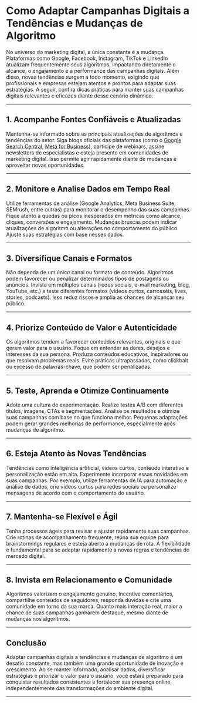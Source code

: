 
# Como Adaptar Campanhas Digitais a Tendências e Mudanças de Algoritmo

No universo do marketing digital, a única constante é a mudança. Plataformas como Google, Facebook, Instagram, TikTok e LinkedIn atualizam frequentemente seus algoritmos, impactando diretamente o alcance, o engajamento e a performance das campanhas digitais. Além disso, novas tendências surgem a todo momento, exigindo que profissionais e empresas estejam atentos e prontos para adaptar suas estratégias. A seguir, confira dicas práticas para manter suas campanhas digitais relevantes e eficazes diante desse cenário dinâmico.

---

## 1. **Acompanhe Fontes Confiáveis e Atualizadas**

Mantenha-se informado sobre as principais atualizações de algoritmos e tendências do setor. Siga blogs oficiais das plataformas (como o [Google Search Central](https://developers.google.com/search/blog), [Meta for Business](https://www.facebook.com/business/news)), participe de webinars, assine newsletters de especialistas e esteja presente em comunidades de marketing digital. Isso permite agir rapidamente diante de mudanças e aproveitar novas oportunidades.

---

## 2. **Monitore e Analise Dados em Tempo Real**

Utilize ferramentas de análise (Google Analytics, Meta Business Suite, SEMrush, entre outras) para monitorar o desempenho das suas campanhas. Fique atento a quedas ou picos inesperados em métricas como alcance, cliques, conversões e engajamento. Mudanças bruscas podem indicar atualizações de algoritmo ou alterações no comportamento do público. Ajuste suas estratégias com base nesses dados.

---

## 3. **Diversifique Canais e Formatos**

Não dependa de um único canal ou formato de conteúdo. Algoritmos podem favorecer ou penalizar determinados tipos de postagens ou anúncios. Invista em múltiplos canais (redes sociais, e-mail marketing, blog, YouTube, etc.) e teste diferentes formatos (vídeos curtos, carrosséis, lives, stories, podcasts). Isso reduz riscos e amplia as chances de alcançar seu público.

---

## 4. **Priorize Conteúdo de Valor e Autenticidade**

Os algoritmos tendem a favorecer conteúdos relevantes, originais e que geram valor para o usuário. Foque em entender as dores, desejos e interesses da sua persona. Produza conteúdos educativos, inspiradores ou que resolvam problemas reais. Evite práticas ultrapassadas, como clickbait ou excesso de palavras-chave, que podem ser penalizadas.

---

## 5. **Teste, Aprenda e Otimize Continuamente**

Adote uma cultura de experimentação. Realize testes A/B com diferentes títulos, imagens, CTAs e segmentações. Analise os resultados e otimize suas campanhas com base no que funciona melhor. Pequenas adaptações podem gerar grandes melhorias de performance, especialmente após mudanças de algoritmo.

---

## 6. **Esteja Atento às Novas Tendências**

Tendências como inteligência artificial, vídeos curtos, conteúdo interativo e personalização estão em alta. Experimente incorporar essas novidades em suas campanhas. Por exemplo, utilize ferramentas de IA para automação e análise de dados, crie vídeos curtos para redes sociais ou personalize mensagens de acordo com o comportamento do usuário.

---

## 7. **Mantenha-se Flexível e Ágil**

Tenha processos ágeis para revisar e ajustar rapidamente suas campanhas. Crie rotinas de acompanhamento frequente, reúna sua equipe para brainstormings regulares e esteja aberto a mudanças de rota. A flexibilidade é fundamental para se adaptar rapidamente a novas regras e tendências do mercado digital.

---

## 8. **Invista em Relacionamento e Comunidade**

Algoritmos valorizam o engajamento genuíno. Incentive comentários, compartilhe conteúdos de seguidores, responda dúvidas e crie uma comunidade em torno da sua marca. Quanto mais interação real, maior a chance de suas campanhas ganharem destaque, mesmo diante de mudanças nos algoritmos.

---

## Conclusão

Adaptar campanhas digitais a tendências e mudanças de algoritmo é um desafio constante, mas também uma grande oportunidade de inovação e crescimento. Ao se manter informado, analisar dados, diversificar estratégias e priorizar o valor para o usuário, você estará preparado para conquistar resultados consistentes e fortalecer sua presença online, independentemente das transformações do ambiente digital.

---
```